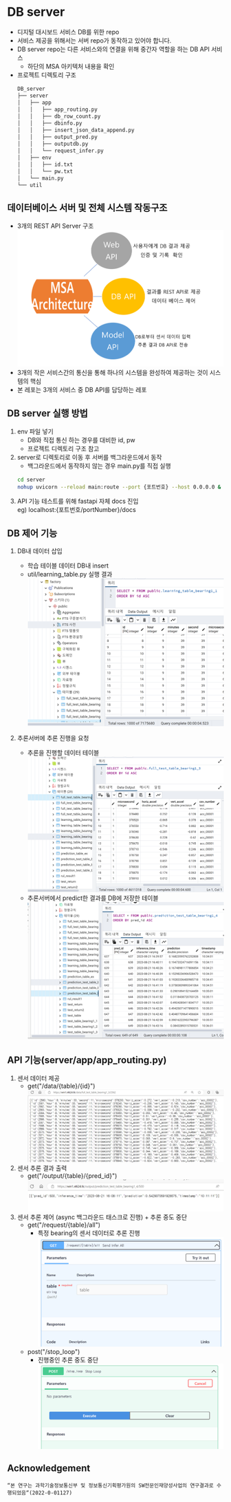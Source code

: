 # DB server
- 디지털 대시보드 서비스 DB를 위한 repo
- 서비스 제공을 위해서는 서버 repo가 동작하고 있어야 합니다.
- DB server repo는 다른 서비스와의 연결을 위해 중간자 역할을 하는 DB API 서비스
  - 하단의 MSA 아키텍처 내용을 확인
- 프로젝트 디렉토리 구조
    ```
    DB_server
    ├── server
    │   ├── app
    │   │   ├── app_routing.py
    │   │   ├── db_row_count.py
    │   │   ├── dbinfo.py
    │   │   ├── insert_json_data_append.py
    │   │   ├── output_pred.py
    │   │   ├── outputdb.py
    │   │   └── request_infer.py
    │   ├── env
    │   │   ├── id.txt
    │   │   └── pw.txt
    │   └── main.py
    └── util
    ```

## 데이터베이스 서버 및 전체 시스템 작동구조
- 3개의 REST API Server 구조
![MSA 아키텍처를 통해 생성한 각 기능별 분류](image/image1.png)
- 3개의 작은 서비스간의 통신을 통해 하나의 시스템을 완성하여 제공하는 것이 시스템의 핵심  
- 본 레포는 3개의 서비스 중 DB API를 담당하는 레포

## DB server 실행 방법
1. env 파일 넣기
   - DB와 직접 통신 하는 경우를 대비한 id, pw
   - 프로젝트 디렉토리 구조 참고
2. server로 디렉토리로 이동 후 서버를 백그라운드에서 동작  
    - 백그라운드에서 동작하지 않는 경우 main.py를 직접 실행
    ```bash
    cd server
    nohup uvicorn --reload main:route --port {포트번호} --host 0.0.0.0 &
    ```
3. API 기능 테스트를 위해 fastapi 자체 docs 진입  
eg) localhost:{포트번호/portNumber}/docs

## DB 제어 기능
1. DB내 데이터 삽입
   - 학습 테이블 데이터 DB내 insert
   - util/learning_table.py 실행 결과
   ![학습 테이블 데이터](image/image2.png)

2. 추론서버에 추론 진행을 요청
   - 추론을 진행할 데이터 테이블
   ![학습 테이블 데이터2](image/image3.png)
   - 추론서버에서 predict한 결과를 DB에 저장한 테이블
   ![추론 테이블 데이터](image/image4.png)

## API 기능(server/app/app_routing.py)
1. 센서 데이터 제공
   - get("/data/{table}/{id}")
![센서 데이터 제공](image/image5.png)
2. 센서 추론 결과 출력
   - get("/output/{table}/{pred_id}")
![센서 추론 결과 출력](image/image6.png)
3. 센서 추론 제어 (async 백그라운드 태스크로 진행) + 추론 중도 중단
   - get("/request/{table}/all")
     - 특정 bearing의 센서 데이터로 추론 진행
![특정 bearing의 센서 데이터로 추론 진행](image/image7.png)
   - post("/stop_loop")
     - 진행중인 추론 중도 중단
![진행중인 추론 중도 중단](image/image8.png)

## Acknowledgement
```
“본 연구는 과학기술정보통신부 및 정보통신기획평가원의 SW전문인재양성사업의 연구결과로 수행되었음“(2022-0-01127)
```
